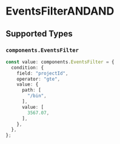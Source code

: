 # EventsFilterANDAND


## Supported Types

### `components.EventsFilter`

```typescript
const value: components.EventsFilter = {
  condition: {
    field: "projectId",
    operator: "gte",
    value: {
      path: [
        "/bin",
      ],
      value: [
        3567.07,
      ],
    },
  },
};
```

